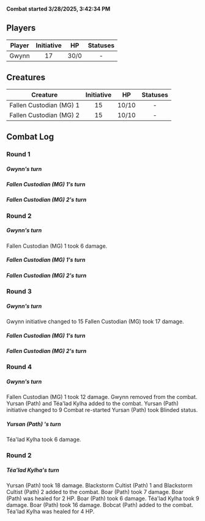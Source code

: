 **Combat started 3/28/2025, 3:42:34 PM**


## Players
| Player | Initiative | HP | Statuses |
| --- | :-: | :-: | :-: |
| Gwynn | 17 | 30/0 | - |
## Creatures
| Creature | Initiative  | HP | Statuses |
| --- | :-: | :-: | :-: |
| Fallen Custodian (MG) 1 | 15 | 10/10 | - |
| Fallen Custodian (MG) 2 | 15 | 10/10 | - |


## Combat Log

### Round 1

##### Gwynn's turn
##### Fallen Custodian (MG) 1's turn
##### Fallen Custodian (MG) 2's turn
### Round 2
##### Gwynn's turn
Fallen Custodian (MG) 1 took 6 damage.
##### Fallen Custodian (MG) 1's turn
##### Fallen Custodian (MG) 2's turn
### Round 3
##### Gwynn's turn
Gwynn initiative changed to 15
Fallen Custodian (MG) took 17 damage.
##### Fallen Custodian (MG) 1's turn
##### Fallen Custodian (MG) 2's turn
### Round 4
##### Gwynn's turn
Fallen Custodian (MG) 1 took 12 damage.
Gwynn removed from the combat.
Yursan (Path)  and Téa'lad Kylha added to the combat.
Yursan (Path)  initiative changed to 9
Combat re-started
Yursan (Path)  took Blinded status.
##### Yursan (Path) 's turn
Téa'lad Kylha took 6 damage.
### Round 2
##### Téa'lad Kylha's turn
Yursan (Path)  took 18 damage.
Blackstorm Cultist (Path) 1 and Blackstorm Cultist (Path) 2 added to the combat.
Boar (Path)  took 7 damage.
Boar (Path)  was healed for 2 HP.
Boar (Path)  took 6 damage.
Téa'lad Kylha took 9 damage.
Boar (Path)  took 16 damage.
Bobcat (Path)  added to the combat.
Téa'lad Kylha was healed for 4 HP.
